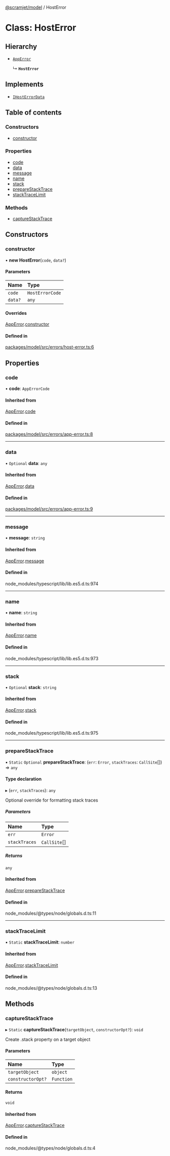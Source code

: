 [@scramjet/model](../README.md) / HostError

# Class: HostError

## Hierarchy

- [`AppError`](apperror.md)

  ↳ **`HostError`**

## Implements

- [`IHostErrorData`](../README.md#ihosterrordata)

## Table of contents

### Constructors

- [constructor](hosterror.md#constructor)

### Properties

- [code](hosterror.md#code)
- [data](hosterror.md#data)
- [message](hosterror.md#message)
- [name](hosterror.md#name)
- [stack](hosterror.md#stack)
- [prepareStackTrace](hosterror.md#preparestacktrace)
- [stackTraceLimit](hosterror.md#stacktracelimit)

### Methods

- [captureStackTrace](hosterror.md#capturestacktrace)

## Constructors

### constructor

• **new HostError**(`code`, `data?`)

#### Parameters

| Name | Type |
| :------ | :------ |
| `code` | `HostErrorCode` |
| `data?` | `any` |

#### Overrides

[AppError](apperror.md).[constructor](apperror.md#constructor)

#### Defined in

[packages/model/src/errors/host-error.ts:6](https://github.com/scramjet-cloud-platform/scramjet-csi-dev/blob/d294535a/packages/model/src/errors/host-error.ts#L6)

## Properties

### code

• **code**: `AppErrorCode`

#### Inherited from

[AppError](apperror.md).[code](apperror.md#code)

#### Defined in

[packages/model/src/errors/app-error.ts:8](https://github.com/scramjet-cloud-platform/scramjet-csi-dev/blob/d294535a/packages/model/src/errors/app-error.ts#L8)

___

### data

• `Optional` **data**: `any`

#### Inherited from

[AppError](apperror.md).[data](apperror.md#data)

#### Defined in

[packages/model/src/errors/app-error.ts:9](https://github.com/scramjet-cloud-platform/scramjet-csi-dev/blob/d294535a/packages/model/src/errors/app-error.ts#L9)

___

### message

• **message**: `string`

#### Inherited from

[AppError](apperror.md).[message](apperror.md#message)

#### Defined in

node_modules/typescript/lib/lib.es5.d.ts:974

___

### name

• **name**: `string`

#### Inherited from

[AppError](apperror.md).[name](apperror.md#name)

#### Defined in

node_modules/typescript/lib/lib.es5.d.ts:973

___

### stack

• `Optional` **stack**: `string`

#### Inherited from

[AppError](apperror.md).[stack](apperror.md#stack)

#### Defined in

node_modules/typescript/lib/lib.es5.d.ts:975

___

### prepareStackTrace

▪ `Static` `Optional` **prepareStackTrace**: (`err`: `Error`, `stackTraces`: `CallSite`[]) => `any`

#### Type declaration

▸ (`err`, `stackTraces`): `any`

Optional override for formatting stack traces

##### Parameters

| Name | Type |
| :------ | :------ |
| `err` | `Error` |
| `stackTraces` | `CallSite`[] |

##### Returns

`any`

#### Inherited from

[AppError](apperror.md).[prepareStackTrace](apperror.md#preparestacktrace)

#### Defined in

node_modules/@types/node/globals.d.ts:11

___

### stackTraceLimit

▪ `Static` **stackTraceLimit**: `number`

#### Inherited from

[AppError](apperror.md).[stackTraceLimit](apperror.md#stacktracelimit)

#### Defined in

node_modules/@types/node/globals.d.ts:13

## Methods

### captureStackTrace

▸ `Static` **captureStackTrace**(`targetObject`, `constructorOpt?`): `void`

Create .stack property on a target object

#### Parameters

| Name | Type |
| :------ | :------ |
| `targetObject` | `object` |
| `constructorOpt?` | `Function` |

#### Returns

`void`

#### Inherited from

[AppError](apperror.md).[captureStackTrace](apperror.md#capturestacktrace)

#### Defined in

node_modules/@types/node/globals.d.ts:4

